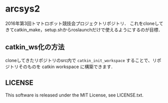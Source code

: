 # arcsys2
2016年第3回トマトロボット競技会プロジェクトリポジトリ．
これをcloneしてきてcatkin_make，setup.shからroslaunchだけで使えるようにするのが目標．

## catkin_ws化の方法
cloneしてきたリポジトリのsrc内で `catkin_init_workspace` することで、リポジトリそのものを catkin workspace に構築できます.

## LICENSE
This software is released under the MIT License, see LICENSE.txt.

